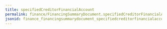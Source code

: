 ```yaml
---
title: specifiedCreditorFinancialAccount
permalink: finance/FinancingSummaryDocument.specifiedCreditorFinancialAccount.html
jsonid: finance_financingsummarydocument_specifiedcreditorfinancialaccount
---
```

